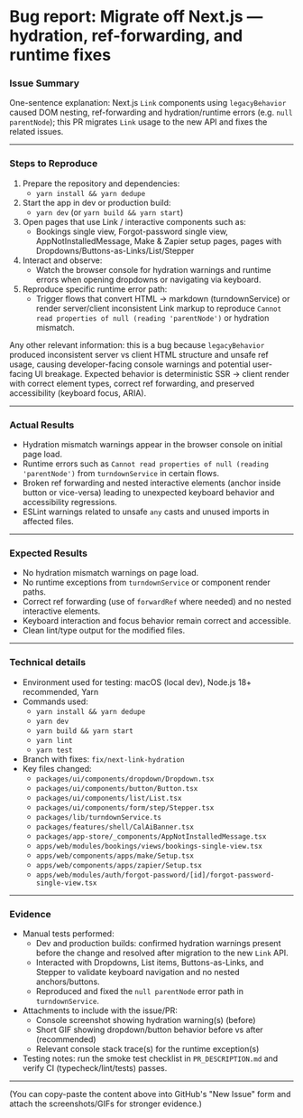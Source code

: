 # Bug report: Migrate off Next.js <Link legacyBehavior> — hydration, ref-forwarding, and runtime fixes

### Issue Summary
One-sentence explanation: Next.js `Link` components using `legacyBehavior` caused DOM nesting, ref-forwarding and hydration/runtime errors (e.g. `null parentNode`); this PR migrates `Link` usage to the new API and fixes the related issues.

---

### Steps to Reproduce
1. Prepare the repository and dependencies:
   - `yarn install && yarn dedupe`
2. Start the app in dev or production build:
   - `yarn dev`  (or `yarn build && yarn start`)
3. Open pages that use Link / interactive components such as:
   - Bookings single view, Forgot-password single view, AppNotInstalledMessage, Make & Zapier setup pages, pages with Dropdowns/Buttons-as-Links/List/Stepper
4. Interact and observe:
   - Watch the browser console for hydration warnings and runtime errors when opening dropdowns or navigating via keyboard.
5. Reproduce specific runtime error path:
   - Trigger flows that convert HTML → markdown (turndownService) or render server/client inconsistent Link markup to reproduce `Cannot read properties of null (reading 'parentNode')` or hydration mismatch.

Any other relevant information: this is a bug because `legacyBehavior` produced inconsistent server vs client HTML structure and unsafe ref usage, causing developer-facing console warnings and potential user-facing UI breakage. Expected behavior is deterministic SSR → client render with correct element types, correct ref forwarding, and preserved accessibility (keyboard focus, ARIA).

---

### Actual Results
- Hydration mismatch warnings appear in the browser console on initial page load.
- Runtime errors such as `Cannot read properties of null (reading 'parentNode')` from `turndownService` in certain flows.
- Broken ref forwarding and nested interactive elements (anchor inside button or vice-versa) leading to unexpected keyboard behavior and accessibility regressions.
- ESLint warnings related to unsafe `any` casts and unused imports in affected files.

---

### Expected Results
- No hydration mismatch warnings on page load.
- No runtime exceptions from `turndownService` or component render paths.
- Correct ref forwarding (use of `forwardRef` where needed) and no nested interactive elements.
- Keyboard interaction and focus behavior remain correct and accessible.
- Clean lint/type output for the modified files.

---

### Technical details
- Environment used for testing: macOS (local dev), Node.js 18+ recommended, Yarn
- Commands used:
  - `yarn install && yarn dedupe`
  - `yarn dev`
  - `yarn build && yarn start`
  - `yarn lint`
  - `yarn test`
- Branch with fixes: `fix/next-link-hydration`
- Key files changed:
  - `packages/ui/components/dropdown/Dropdown.tsx`
  - `packages/ui/components/button/Button.tsx`
  - `packages/ui/components/list/List.tsx`
  - `packages/ui/components/form/step/Stepper.tsx`
  - `packages/lib/turndownService.ts`
  - `packages/features/shell/CalAiBanner.tsx`
  - `packages/app-store/_components/AppNotInstalledMessage.tsx`
  - `apps/web/modules/bookings/views/bookings-single-view.tsx`
  - `apps/web/components/apps/make/Setup.tsx`
  - `apps/web/components/apps/zapier/Setup.tsx`
  - `apps/web/modules/auth/forgot-password/[id]/forgot-password-single-view.tsx`

---

### Evidence
- Manual tests performed:
  - Dev and production builds: confirmed hydration warnings present before the change and resolved after migration to the new `Link` API.
  - Interacted with Dropdowns, List items, Buttons-as-Links, and Stepper to validate keyboard navigation and no nested anchors/buttons.
  - Reproduced and fixed the `null parentNode` error path in `turndownService`.
- Attachments to include with the issue/PR:
  - Console screenshot showing hydration warning(s) (before)
  - Short GIF showing dropdown/button behavior before vs after (recommended)
  - Relevant console stack trace(s) for the runtime exception(s)
- Testing notes: run the smoke test checklist in `PR_DESCRIPTION.md` and verify CI (typecheck/lint/tests) passes.

---

(You can copy-paste the content above into GitHub's "New Issue" form and attach the screenshots/GIFs for stronger evidence.)
